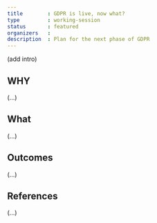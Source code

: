 ```yaml
---
title        : GDPR is live, now what?
type         : working-session
status       : featured
organizers   : 
description  : Plan for the next phase of GDPR
---
```


(add intro)

## WHY

(...)

## What

(...)

## Outcomes

(...)

## References

(...)
